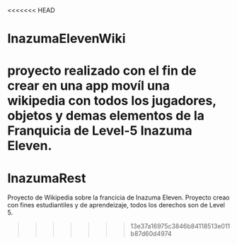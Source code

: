 <<<<<<< HEAD
# InazumaElevenWiki

proyecto realizado con el fin de crear en una app movíl una wikipedia con todos los jugadores, objetos y demas elementos de la Franquicia de Level-5 Inazuma Eleven.
=======
# InazumaRest

Proyecto de Wikipedia sobre la francicia de Inazuma Eleven. Proyecto creao con fines estudiantiles y de aprendeizaje, todos los derechos son de Level 5.
>>>>>>> 13e37a16975c3846b84118513e011b87d60d4974
